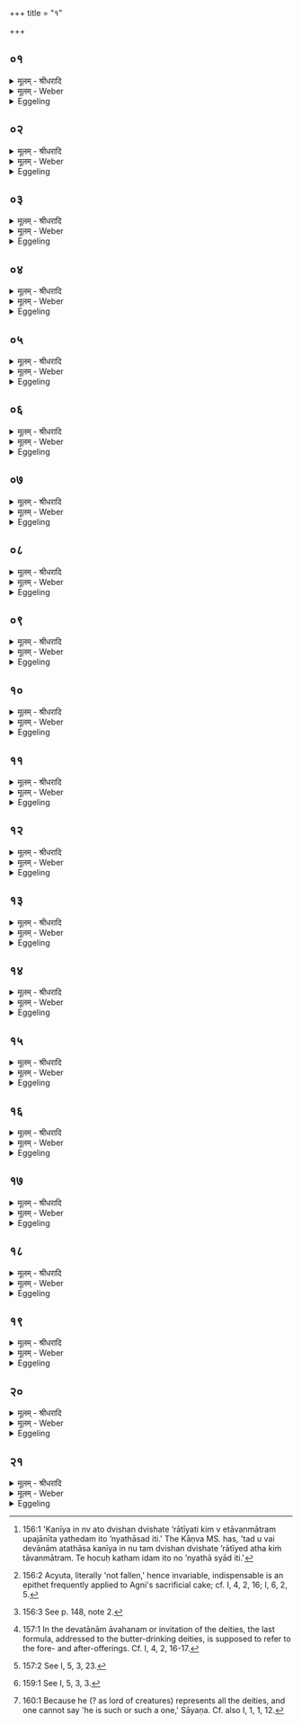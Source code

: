 +++
title = "१"

+++


## ०१
<details><summary>मूलम् - श्रीधरादि</summary>

ऋत᳘वो ह वै᳘ देवे᳘षु यज्ञे᳘ भाग᳘मीषिरे॥  
आ᳘ नो यज्ञे᳘ भजत मा᳘ नो यज्ञा᳘दन्त᳘र्गता᳘स्त्वेव नो᳘ ऽपि यज्ञे᳘ भाग ऽइ᳘ति॥
</details>

<details><summary>मूलम् - Weber</summary>

ऋत᳘वो ह वै᳘ देवे᳘षु यज्ञे᳘ भाग᳘मीषिरे॥  
आ᳘ नो यज्ञे᳘ भजत मा᳘ नो यज्ञा᳘दन्त᳘र्गता᳘स्त्वेव नो᳘ ऽपि यज्ञे᳘ भाग इ᳘ति॥
</details>

<details><summary>Eggeling</summary>

1. Now the Seasons were desirous to have a share in the sacrifice among the gods, and said, 'Let us share in the sacrifice! Do not exclude us from the sacrifice! Let us have a share in the sacrifice!'
</details>

## ०२
<details><summary>मूलम् - श्रीधरादि</summary>

तद्वै᳘ देवा न᳘ जज्ञुः॥  
(स्त᳘) त᳘ ऽऋत᳘वो देवेष्व᳘जानत्स्व᳘सुरानुपा᳘वर्तन्ता᳘प्रियान्देवा᳘नां द्विषतो भ्रा᳘तृव्यान्॥
</details>

<details><summary>मूलम् - Weber</summary>

तद्वै᳘ देवा न᳘ जज्ञुः॥  
त᳘ ऋत᳘वो देवेष्व᳘जानत्स्व᳘सुरानुपा᳘वर्तन्ता᳘प्रियान्देवा᳘नां द्विषतो भ्रा᳘तृव्यान्॥
</details>

<details><summary>Eggeling</summary>

2. The gods, however, did not approve of this. The gods not approving, the Seasons went to the Asuras, the malignant, spiteful enemies of the gods.
</details>

## ०३
<details><summary>मूलम् - श्रीधरादि</summary>

(व्यांस्ते᳘) ते᳘ हैता᳘मेधतु᳘मेधां᳘चक्रिरे॥  
या᳘मेषामेता᳘मनुशृण्व᳘न्ति कृष᳘न्तो ह स्मैव पू᳘र्व्वे व्व᳘पन्तो य᳘न्ति लुनन्तो᳘ ऽपरे मृण᳘न्तः श᳘श्वद्धैभ्यो ऽकृष्टपच्या᳘ ऽएवौ᳘षधयः पेचिरे॥
</details>

<details><summary>मूलम् - Weber</summary>

ते᳘ हैता᳘मेधतु᳘मेधां᳘ चक्रिरे॥  
या᳘मेषामेता᳘मनुशृण्व᳘न्ति कृष᳘न्तो ह स्मैव पू᳘र्वे व᳘पन्तो य᳘न्ति लुनन्तो᳘ ऽपरे मृण᳘न्तः श᳘श्वद्धैभ्यो ऽकृष्टपच्या᳘ एवौ᳘षधयः पेचिरे॥
</details>

<details><summary>Eggeling</summary>

3. Those (Asuras) then throve in such a manner that they (the gods) heard of it; for even while the foremost (of the Asuras) were still ploughing and sowing, those behind them were already engaged in reaping and threshing: indeed even without tilling the plants ripened forthwith for them.
</details>

## ०४
<details><summary>मूलम् - श्रीधरादि</summary>

तद्वै᳘ देवा᳘नामा᳘ग ऽआस॥  
क᳘नीय ऽइन्न्व᳘तो द्विष᳘न्द्विष᳘ते ऽरातीयति कि᳘म्वेतावन्मात्रमु᳘पजानीत य᳘थेद᳘मि᳘तो ऽन्यथा᳘सदि᳘ति॥
</details>

<details><summary>मूलम् - Weber</summary>

तद्वै᳘ देवा᳘नामा᳘ग आस॥  
क᳘नीय इन्न्व᳘तो द्विष᳘न्द्विषॗते ऽरातीयति कि᳘म्वेतावन्मात्रमु᳘पजानीत य᳘थेद᳘मिॗतो ऽन्यथा᳘सदि᳘ति॥
</details>

<details><summary>Eggeling</summary>

4. This now caused anxiety to the gods: 'That owing to that (desertion of the Seasons), enemy

 (viz. the Asuras) seeks to injure enemy (viz. us) is of little consequence; but this indeed goes too far: try to find out how henceforth this may be different [^egg_367]!'

[^egg_367]: 156:1 'Kanīya in nv ato dvishan dvishate ’rātīyati kim v etāvanmātram upajānīta yathedam ito ’nyathāsad iti.' The Kāṇva MS. has, 'tad u vai devānām atathāsa kanīya in nu tam dvishan dvishate ’rātīyed atha kiṁ tāvanmātram. Te hocuḥ katham idam ito no ’nyathā syād iti.'

</details>

## ०५
<details><summary>मूलम् - श्रीधरादि</summary>

ते᳘ होचुः। 
(र्ऋ) ऋतू᳘नेवा᳘नुमन्त्रयामहा ऽइ᳘ति केने᳘ति प्रथमा᳘ने᳘वैनान्यज्ञे᳘ यजामे᳘ति॥
</details>

<details><summary>मूलम् - Weber</summary>

ते᳘ होचुः ऋतू᳘नेवा᳘नुमन्त्रयामहा इ᳘ति केने᳘ति प्रथमा᳘नेॗवैनान्यज्ञे᳘ यजामे᳘ति॥
</details>

<details><summary>Eggeling</summary>

5. They then said, 'Let us invite the Seasons!'--'How? Let us offer prayer to them first of all at the sacrifice!'
</details>

## ०६
<details><summary>मूलम् - श्रीधरादि</summary>

स᳘ हाग्नि᳘रुवाच॥  
(चा) अ᳘थ यन्मां᳘ पुरा᳘ प्रथमं य᳘जथ᳘ क्वाहं᳘ भवानी᳘ति न त्वा᳘माय᳘तनाच्च्यावयाम ऽइ᳘ति ते य᳘दृतू᳘नभिह्व᳘यमाना अ᳘थाग्नि᳘माय᳘त᳘नान्ना᳘च्च्यावयंस्त᳘स्मादग्नि᳘रच्युतो न᳘ ह वा᳘ ऽआय᳘तनाच्च्यवते य᳘स्मिन्नाय᳘तते भ᳘वति य᳘ ऽएव᳘मेत᳘मग्नि᳘मच्युतं व्वे᳘द॥
</details>

<details><summary>मूलम् - Weber</summary>

स᳘ हाग्नि᳘रुवाच॥  
अ᳘थ यन्मा᳘म् पुरा᳘ प्रथमं य᳘जथॗ क्वाह᳘म् भवानी᳘ति न त्वा᳘माय᳘तनाच्च्यावयाम इ᳘ति ते य᳘दृतू᳘नभिह्व᳘यमाना अ᳘थाग्नि᳘माय᳘तनान्ना᳘च्यावयंस्त᳘स्मादग्नि᳘रच्युतो न᳘ ह वा᳘ आय᳘तनाच्च्यवते य᳘स्मिन्नाय᳘तने भ᳘वति य᳘ एव᳘मेत᳘मग्नि᳘मच्युतं वे᳘द॥
</details>

<details><summary>Eggeling</summary>

6. Agni then said, 'But whereas hitherto you used to offer prayer to me in the first place, what is now to become of me?' 'We will not remove you from your place!' said they. And since, in inviting the Seasons, they did not remove Agni from his place, for that reason Agni is immutable [^egg_368]; and verily, he who knows that Agni to be immutable, does not move from the place where he bides.

[^egg_368]: 156:2 Acyuta, literally 'not fallen,' hence invariable, indispensable is an epithet frequently applied to Agni's sacrificial cake; cf. I, 4, 2, 16; I, 6, 2, 5.

</details>

## ०७
<details><summary>मूलम् - श्रीधरादि</summary>

ते᳘ देवा᳘ ऽअग्नि᳘मब्रुवन्।
(न्प᳘) प᳘रे ह्येनांस्त्व᳘मेवा᳘नुमन्त्रयस्वे᳘ति स हे᳘त्याग्नि᳘रुवाच᳘ ऽर्तवो᳘ ऽविदं वै᳘ वो देवे᳘षु यज्ञे᳘ भागमि᳘ति कथं᳘ नो ऽविद ऽइ᳘ति प्रथमा᳘नेव᳘ वो यज्ञे᳘ यक्ष्यन्ती᳘ति॥
</details>

<details><summary>मूलम् - Weber</summary>

ते᳘ देवा᳘ अग्नि᳘मब्रुवन् प᳘रेह्येनांस्त्व᳘मेवा᳘नुमन्त्रयस्वे᳘ति स हे᳘त्याग्नि᳘रुवाच᳘ ऽर्तेवो᳘ ऽविदं वै᳘ वो देवे᳘षु यज्ञे᳘ भागमि᳘ति कथं᳘ नो ऽविद इ᳘ति प्र᳘थमा᳘नेव᳘ वो यज्ञे᳘ यक्ष्यन्ती᳘ति॥
</details>

<details><summary>Eggeling</summary>

7. The gods said to Agni, 'Go and invite them hither!' Agni went to them and said, 'O Seasons, I have obtained for you a share in the sacrifice among the gods.' They said, 'In what form hast thou obtained it for us?' He replied, 'They will offer prayer to you first at the sacrifice.'
</details>

## ०८
<details><summary>मूलम् - श्रीधरादि</summary>

त᳘ ऽऋत᳘वो ऽग्नि᳘मब्रुवन्॥  
(न्ना᳘) आ᳘ व्वयन्त्वा᳘मस्मा᳘सु भजामो यो᳘ नो देवे᳘षु यज्ञे᳘ भागम᳘विद ऽइ᳘ति स᳘ ऽए᳘षो ऽग्नि᳘र्ऋतुष्वा᳘भक्तः समि᳘धो ऽअग्ने त᳘नून᳘पादग्न ऽइ᳘डो ऽअग्ने बर्हि᳘रग्ने स्वा᳘हाग्निमित्या᳘भक्तो ह वै त᳘स्यां पुण्यकृत्या᳘यां भवति या᳘मस्य समानो᳘ ब्रुवाणः᳘ करो᳘त्यग्निम᳘ते ह वा᳘ ऽअस्मा ऽअग्निम᳘न्त ऽऋत᳘व ओ᳘षधीः पचन्तीदᳫँ᳭ स᳘र्व्वं य᳘ ऽएव᳘मेत᳘मग्नि᳘मृतुष्वा᳘भक्तं व्वे᳘द॥
</details>

<details><summary>मूलम् - Weber</summary>

त᳘ ऋत᳘वो ऽग्नि᳘मब्रुवन्॥  
आ᳘ वयं त्वा᳘मस्मा᳘सु भजामो यो᳘ नो देवे᳘षु यज्ञे᳘ भागम᳘विद इ᳘ति स᳘ एॗषो ऽग्नि᳘रृतुष्वा᳘भक्तः समि᳘धो अग्ने त᳘नून᳘पादग्न इ᳘डो अग्ने बर्हि᳘रग्ने स्वा᳘हाग्निमित्या᳘भक्तो ह वै त᳘स्याम् पुण्यकृत्या᳘यां भवति या᳘मस्य समानो᳘ब्रुवाणः᳘ करो᳘त्यग्निम᳘ते ह वा᳘ अस्मा अग्निम᳘न्त ऋत᳘व ओ᳘षधीः पचन्तीदᳫं स᳘र्वं य᳘ एव᳘मेत᳘मग्नि᳘मृतुष्वा᳘भक्तं वे᳘द॥
</details>

<details><summary>Eggeling</summary>

8. The Seasons said to Agni, 'We will let thee share along with us in the sacrifice who hast obtained for us a share in the sacrifice among the gods!' And because Agni has been allowed a share along with the Seasons (the offering-prayers are): 'The Samidhs, O Agni, (may accept the butter) [^egg_369] . . . !'

[^egg_369]: 156:3 See p. 148, note 2.

 'Tanūnapāt, O Agni . . .!' 'The Iḍs, O Agni . . .!' 'The Barhis, O Agni. . .!' 'Svāhā Agni!' And verily, whosoever knows that Agni is thus allowed to share (in the sacrifice) along with the Seasons, he is allowed to participate in whatever auspicious rite is performed by one who professes to be equal (in that knowledge) to him;--for him, being possessed of Agni, the Seasons, themselves possessed of Agni, ripen the plants and everything here.
</details>

## ०९
<details><summary>मूलम् - श्रीधरादि</summary>

त᳘दाहुः॥  
(र्य᳘) य᳘दुत्तमा᳘न्प्रयाजा᳘नावाह᳘यन्त्य᳘थ क᳘स्मादेनान्प्रथमा᳘न्यजन्ती᳘त्युत्त᳘मा᳘न्ह्येनान्य᳘ज्ञे ऽवा᳘कल्पयन्प्रथमा᳘न्वो यजामेत्य᳘ब्रुवंस्त᳘स्मादुत्तमा᳘नावाह᳘यन्ति प्रथमा᳘न्यजन्ति॥
</details>

<details><summary>मूलम् - Weber</summary>

त᳘दाहुः॥  
य᳘दुत्तमा᳘न्प्रयाजा᳘नावाह᳘यन्त्य᳘थ क᳘स्मादेनान्प्रथमा᳘न्यजन्ती᳘त्युत्तमाॗन्ह्येनान्यॗज्ञे ऽवा᳘कल्पयन्प्रथमा᳘न्वो यजामेत्य᳘ब्रुवंस्त᳘स्मादुत्तमा᳘नावाह᳘यन्ति प्रथमा᳘न्यजन्ति॥
</details>

<details><summary>Eggeling</summary>

9. Now, as to this point, some raise the objection, 'But since they invite the fore-offerings last of all (at the two libations of butter) [^egg_370], why do they offer prayer to them first of all?'--Because they established them last of all in the sacrifice [^egg_371]; and because they said, 'we will offer prayer to you first:' for that reason they invite them last, and offer prayer to them first.

[^egg_370]: 157:1 In the devatānām āvahanam or invitation of the deities, the last formula, addressed to the butter-drinking deities, is supposed to refer to the fore- and after-offerings. Cf. I, 4, 2, 16-17.

[^egg_371]: 157:2 See I, 5, 3, 23.

</details>

## १०
<details><summary>मूलम् - श्रीधरादि</summary>

चतुर्थे᳘न वै᳘ प्रयाजे᳘न देवाः᳘॥  
(०) यज्ञ᳘माप्नुवंस्तं᳘ पञ्च᳘मेन स᳘मस्थापयन्न᳘थ यद᳘त ऊर्ध्वम᳘सᳫंस्थितं यज्ञ᳘स्य स्वर्ग᳘मेव ते᳘न लोकᳫँ᳭स᳘माश्नुवत॥
</details>

<details><summary>मूलम् - Weber</summary>

चतुर्थे᳘न वै᳘ प्रयाजे᳘न देवाः᳟॥  
यज्ञ᳘माप्नुवंस्त᳘म् पञ्च᳘मेन स᳘मस्थापयन्न᳘थ यद᳘त ऊर्ध्वम᳘संस्थितं यज्ञ᳘स्य स्वर्ग᳘मेव ते᳘न लोकᳫं स᳘माश्नुवत॥
</details>

<details><summary>Eggeling</summary>

10. By the fourth fore-offering the gods, assuredly, obtained the sacrifice, and by the fifth they firmly established it; and by what part of the sacrifice after that remained unaccomplished they gained the world of heaven.
</details>

## ११
<details><summary>मूलम् - श्रीधरादि</summary>

ते᳘ स्वर्गं᳘ लोकं य᳘न्तः॥  
(न्तोऽ) असुररक्षसे᳘भ्य ऽआसङ्गा᳘द्बिभया᳘ञ्चक्रु᳘स्ते ऽग्निं᳘पुर᳘स्तादकुर्व्वत रक्षोह᳘णᳫँ᳭र᳘क्षसामपहन्ता᳘रमग्निं᳘ मध्य᳘तो ऽकुर्व्वत रक्षोह᳘णᳫँ᳭र᳘क्षसामपहन्ता᳘रमग्निं᳘ पश्चा᳘दकुर्व्वत रक्षोह᳘णᳫँ᳭र᳘क्षसामपहन्ता᳘रम्॥
</details>

<details><summary>मूलम् - Weber</summary>

ते᳘ स्वर्गं᳘ लोकं य᳘न्तः॥  
असुररक्षसे᳘भ्य आसङ्गा᳘द्बिभयां᳘ चक्रु᳘स्ते ऽग्नि᳘म् पुर᳘स्तादकुर्वत रक्षोह᳘णं र᳘क्षसामपहन्ता᳘रमग्निं᳘ मध्यॗतो ऽकुर्वत रक्षोह᳘णं र᳘क्षसामपहन्ता᳘रमग्नि᳘म् पश्चा᳘दकुर्वत रक्षोह᳘णं र᳘क्षसामपहन्ता᳘रं॥
</details>

<details><summary>Eggeling</summary>

11. In going to heaven they were afraid of an attack from the Asuras and Rakshas. They placed Agni at their head, as the Rakshas-killer, the repeller of the Rakshas; they placed Agni in their midst, as the Rakshas-killer, the repeller of the Rakshas; they placed Agni in their rear, as the Rakshas-killer, the repeller of the Rakshas.
</details>

## १२
<details><summary>मूलम् - श्रीधरादि</summary>

(ᳫं᳭) स य᳘द्येनान्पुर᳘स्तात्॥  
(द) असुररक्षसान्या᳘सिसङ्क्षन्नग्नि᳘रेव तान्य᳘पाहन्रक्षोहा र᳘क्षसामपहन्ता य᳘दि मध्यत ऽआ᳘सिसङ्क्षन्नग्नि᳘रेव तान्य᳘पाहन्रक्षोहा र᳘क्षसामपहन्ता य᳘दि पश्चादा᳘सिसङ्क्षन्नग्नि᳘रेव तान्य᳘पाहन्रक्षोहा र᳘क्षसामपहन्तात᳘ ऽएव᳘ᳫं᳘सर्व्व᳘तो ऽग्नि᳘भिर्गुप्य᳘मानाः स्वर्गं᳘ लोकᳫं᳭स᳘माश्नुवत॥
</details>

<details><summary>मूलम् - Weber</summary>

स य᳘द्येनान्पुर᳘स्तात्॥  
असुररक्षसान्या᳘सिसंक्षन्नग्नि᳘रेव तान्य᳘पाहन्रक्षोहा र᳘क्षसामपहन्ता य᳘दि मध्यत आ᳘सिसंक्षन्नग्नि᳘रेव तान्य᳘पाहन्रक्षोहा र᳘क्षसामपहन्ता य᳘दि पश्चादा᳘सिसंक्षन्नग्नि᳘रेव तान्य᳘पाहन्रक्षोहा र᳘क्षसामपहन्ता᳘त एव᳘ᳫं᳘ सर्वॗतो ऽग्नि᳘भिर्गुप्य᳘मानाः स्वर्गं᳘ लोकᳫं स᳘माश्नुवत॥
</details>

<details><summary>Eggeling</summary>

12. And if the Asuras and Rakshas wished to attack them in front, Agni repelled them, as the Rakshas-killer, the repeller of the Rakshas; if they wished to attack in the centre, Agni repelled them, as the Rakshas-killer, the repeller of the Rakshas; and if they wished to attack in the rear, Agni repelled them, as the Rakshas-killer, the repeller of the Rakshas: being thus guarded on all sides by Agnis, they reached the world of heaven.
</details>

## १३
<details><summary>मूलम् - श्रीधरादि</summary>

त᳘थो ऽए᳘वैष᳘ ऽएत᳘त्॥  
(च्च) चतुर्थे᳘नैव᳘ प्रयाजे᳘न यज्ञ᳘माप्नोति तं᳘ पञ्चमे᳘न स᳘ᳫं᳘स्थापयत्य᳘थ यद᳘त ऽऊर्द्धम᳘सᳫंस्थितं यज्ञ᳘स्य स्वर्ग᳘मेव ते᳘न लोकᳫँ᳭ स᳘मश्नुते॥
</details>

<details><summary>मूलम् - Weber</summary>

त᳘थो एॗवैष᳘ एत᳘त्॥  
चतुर्थे᳘नैव᳘ प्रयाजे᳘न यज्ञ᳘माप्नोति त᳘म् पञ्चमे᳘न स᳘ᳫं᳘स्थापयत्य᳘थ यद᳘त ऊर्ध्वम᳘संस्थितं यज्ञ᳘स्य स्वर्ग᳘मेव ते᳘न लोकᳫं स᳘मश्नुते॥
</details>

<details><summary>Eggeling</summary>

13. And in the same way this one now obtains the sacrifice by means of the fourth fore-offering, and by means of the fifth he establishes it; and by what part of the sacrifice after that remains un-accomplished, he gains the world of heaven.
</details>

## १४
<details><summary>मूलम् - श्रीधरादि</summary>

स य᳘दाग्नेयमा᳘ज्यभागं य᳘जति॥  
(त्य) अग्नि᳘मे᳘वैत᳘त्पुर᳘स्तात्कुरुते रक्षोह᳘णᳫं᳭ र᳘क्षसामपहन्ता᳘रम᳘थ य᳘दाग्नेयः᳘ पुरोडा᳘शो भ᳘वत्यग्नि᳘मे᳘वैत᳘न्मध्यतः᳘ कुरुते रक्षोह᳘णᳫं᳭ र᳘क्षसामपहन्ता᳘रम᳘थ य᳘दग्नि᳘ᳫं᳘ स्विष्टकृ᳘तं य᳘जत्यग्नि᳘मे᳘वैत᳘त्पश्चा᳘त्कुरुते रक्षोह᳘णᳫँ᳭ र᳘क्षसामपहन्ता᳘रम्॥
</details>

<details><summary>मूलम् - Weber</summary>

स य᳘दाग्नेयमा᳘ज्यभागं य᳘जति॥  
अग्नि᳘मेॗवैत᳘त्पुर᳘स्तात्कुरुते रक्षोह᳘णं रक्षसामपहन्ता᳘रम᳘थ य᳘दाग्नेयः᳘ पुरोडा᳘षो भ᳘वत्यग्नि᳘मेॗवैत᳘न्मध्यतः᳘ कुरुते रक्षोह᳘णं र᳘क्षसामपहन्ता᳘रम᳘थ य᳘दग्नि᳘ᳫं᳘ स्विष्टकृ᳘तं य᳘जत्यग्नि᳘मेॗवैत᳘त्पश्चा᳘त्कुरुते रक्षोह᳘णं र᳘क्षसामपहन्ता᳘रं॥
</details>

<details><summary>Eggeling</summary>

14. Now when he pronounces the offering-prayer over Agni's butter-portion, he thereby places Agni in front, as the Rakshas-killer, the repeller of the Rakshas; and when Agni's sacrificial cake is (offered), he thereby places Agni in the midst, as the Rakshas-killer, the repeller of the Rakshas; and when he pronounces the offering-prayer to Agni Svishṭakr̥t (the maker of good offering), he thereby places Agni in the rear, as the Rakshas-killer, the repeller of the Rakshas.
</details>

## १५
<details><summary>मूलम् - श्रीधरादि</summary>

(ᳫँ᳭) स य᳘द्येनं पुर᳘स्तात्॥  
(द) असुररक्षसा᳘न्यासि᳘सङ्क्षन्त्यग्नि᳘रेव तान्य᳘पहन्ति रक्षोहा र᳘क्षसामपहन्ता य᳘दि मध्यत᳘ ऽआसि᳘सङ्क्षन्त्यग्नि᳘रेव तान्य᳘पहन्ति रक्षोहा र᳘क्षसामपहन्ता य᳘दि पश्चा᳘दासि᳘सङ्क्षन्त्यग्नि᳘रेव तान्य᳘पहन्ति रक्षोहा र᳘क्षसामपहन्ता स᳘ ऽएव᳘ᳫँ᳭ सर्व्व᳘तो ऽग्नि᳘भिर्गुप्य᳘मानः स्वर्गं᳘ लोकᳫँ᳭ स᳘मश्नुते॥
</details>

<details><summary>मूलम् - Weber</summary>

स य᳘द्येनम् पुर᳘स्तात्॥  
असुररक्षसा᳘न्यासि᳘संक्षन्त्याग्ने᳘रेव तान्य᳘पहन्ति रक्षोहा र᳘क्षसामपहन्ता य᳘दि मध्यत᳘ असुररक्षसा᳘न्यासि᳘संक्षन्त्यग्नि᳘रेव तान्य᳘पहन्ति रक्षोहा र᳘क्षसामपहन्ता य᳘दि पश्चा᳘दसुररक्षसा᳘न्यासि᳘संक्षन्त्यग्नि᳘रेव तान्य᳘पहन्ति रक्षोहा र᳘क्षसामपहन्ता स᳘ एव᳘ᳫं᳘ सर्वॗतो ऽग्नि᳘भिर्गुप्य᳘मानः स्वर्गं᳘ लोकᳫं स᳘मश्नुते॥
</details>

<details><summary>Eggeling</summary>

15. And if the Asuras and Rakshas try to attack him (the sacrificer) in front, Agni repels them, as the Rakshas-killer, the Repeller of the Rakshas: if they try to attack him in the centre, Agni repels them, as the Rakshas-killer, the repeller of the Rakshas; and if they try to attack him from behind, Agni repels them, as the Rakshas-killer, the repeller of the Rakshas: being thus guarded on every side by Agnis, he gains the world of heaven.
</details>

## १६
<details><summary>मूलम् - श्रीधरादि</summary>

स य᳘द्येनं पुर᳘स्ताद्॥  
(द्य) यज्ञ᳘स्यानुव्याह᳘रेत्तं प्र᳘ति ब्रूयान्मु᳘ख्यामा᳘र्त्तिमा᳘रिष्यस्यन्धो᳘ वा बधिरो᳘ वा भविष्यसी᳘त्येता वै मु᳘ख्या ऽआ᳘र्त्तयस्त᳘था हैव᳘ स्यात्॥
</details>

<details><summary>मूलम् - Weber</summary>

स य᳘द्येनम् पुर᳘स्तात्॥  
यज्ञ᳘स्यानुव्याह᳘रेत्तम् प्र᳘ति ब्रूयान्मु᳘ख्यामा᳘र्त्तिमा᳘रिष्यस्यन्धो᳘ वा बधिरो᳘ वा भविष्यसी᳘त्येता वै मु᳘ख्या आ᳘र्त्तयस्त᳘था हैव᳘ स्यात्॥
</details>

<details><summary>Eggeling</summary>

16. And if any one were to imprecate evil on him

previously to (or, in the fore-part of) the (chief) sacrifice, let him be thus spoken to, 'Thou shalt suffer some disease of the face! thou shalt become either blind or deaf!' for these, in truth, are diseases of the face: and thus it would indeed fare with him.
</details>

## १७
<details><summary>मूलम् - श्रीधरादि</summary>

य᳘दि मध्यतो᳘ यज्ञ᳘स्यानुव्याह᳘रेत्॥  
(त्तं) तं प्र᳘ति ब्रूयादप्रजा᳘ ऽअपशु᳘र्भविष्यसी᳘ति प्रजा वै᳘ पश᳘वो म᳘ध्यं त᳘था हैव᳘ स्यात्॥
</details>

<details><summary>मूलम् - Weber</summary>

य᳘दि मध्यतो᳘ यज्ञ᳘स्यानुव्याह᳘रेत्॥  
तम् प्र᳘ति ब्रूयादप्रजा᳘ अपशु᳘र्भविष्यसी᳘ति प्रजा वै᳘ पश᳘वो म᳘ध्यं त᳘था हैव᳘ स्यात्॥
</details>

<details><summary>Eggeling</summary>

17. If any one were to imprecate evil on him in the middle of the sacrifice, let him be thus spoken to, 'Thou shalt be without offspring, without cattle!' for offspring and cattle, indeed, constitute the centre (i.e. the substantial possession of man): and thus it would indeed fare with him.
</details>

## १८
<details><summary>मूलम् - श्रीधरादि</summary>

य᳘द्यन्ततो᳘ यज्ञ᳘स्यानुव्याह᳘रेत्॥  
(त्तं) तं प्र᳘ति ब्रूयाद᳘प्रतिष्ठितो द᳘रिद्रः क्षि᳘प्रे ऽमुं᳘ लोक᳘मेष्यसी᳘ति त᳘था हैव᳘ स्यात्त᳘स्मादु ह᳘ नानुव्याहा᳘रीव स्यादुत᳘ ह्येवंव्वित्प᳘रो भ᳘वति॥
</details>

<details><summary>मूलम् - Weber</summary>

य᳘द्यन्ततो᳘ यज्ञ᳘स्यानुव्याह᳘रेत्॥  
तम् प्र᳘ति ब्रूयाद᳘प्रतिष्ठितो द᳘रिद्रः क्षिॗप्रे ऽमुं᳘ लोक᳘मेष्यसी᳘ति त᳘था हैव᳘ स्यात्त᳘स्मादुहॗ नानुव्याहाॗरीव स्यादुतॗ ह्येवंवित्प᳘रो भ᳘वति॥
</details>

<details><summary>Eggeling</summary>

18. If any one were to imprecate evil on him after the completion of the (chief) sacrifice, let him be thus spoken to, 'Unstable and poor, thou shalt swiftly go to yonder world!' for thus it would indeed fare with him. One should not therefore utter imprecations: for whosoever thus understands this has the advantage.
</details>

## १९
<details><summary>मूलम् - श्रीधरादि</summary>

संव्वत्सर᳘ᳫँ᳭ ह वै᳘ प्रयाजैर्ज᳘यञ्जयति॥  
स᳘ ह᳘ न्वे᳘वैनं जयति᳘ यो ऽस्य द्वा᳘राणि व्वे᳘द किᳫँ᳘हि᳘ स तै᳘र्गृहैः᳘ कुर्याद्या᳘नन्तरतो न᳘ व्यवव्विद्याद्य᳘थायथास्य ते भ᳘वन्ति त᳘स्य व्वसन्त᳘ एव द्वा᳘रᳫँ᳭ हेमन्तो द्वा᳘रं तं वा᳘ एत᳘ᳫँ᳭ संव्वत्सर᳘ᳫं᳘ स्वर्गं᳘ लोकं प्र᳘पद्यते स᳘र्व्वं वै᳘ संव्वत्सरः स᳘र्व्वं वा᳘ ऽअक्षय्य᳘मेते᳘नो हास्याक्षय्य᳘ᳫँ᳘सुकृतं᳘ भवत्यक्षय्यो᳘ लोकः॥
</details>

<details><summary>मूलम् - Weber</summary>

संवत्सर᳘ᳫं᳘ ह वै प्रयाजैर्ज᳘यञ्जयति॥  
स᳘ हॗ न्वेॗवैनं जयतिॗ यो ऽस्य द्वा᳘राणि वे᳘द किᳫं हि स तै᳘र्गृहैः᳘ कुर्याद्या᳘नन्तरतो न᳘ व्यवविद्याद्य᳘थास्य ते भ᳘वन्ति त᳘स्य वसन्त᳘ एव द्वा᳘रᳫं हेमन्तो द्वा᳘रं तं वा᳘ एत᳘ᳫं᳘ संवत्सर᳘ᳫं᳘ स्वर्गं᳘ लोकम् प्र᳘पद्यते स᳘र्वं वै᳘ संवत्सरः स᳘र्वं वा᳘ अक्षय्य᳘मेते᳘न हास्याक्षय्य᳘ᳫं᳘ सुकृत᳘म् भवत्यक्षय्यो᳘ लोकः᳟॥
</details>

<details><summary>Eggeling</summary>

19. He who gains by means of the fore-offerings, assuredly, gains the year [^egg_372]. But he alone gains it who knows its doors; for what were he to do with a house who cannot find his way inside? Even as those (fore-offerings) are (the doors) of this (sacrifice), so is the spring a door, and so is the winter a door, of that (year). This same year he enters, as the world of heaven; for, assuredly, the year is all, and the All (universe) is imperishable: his thereby becomes imperishable merit, the imperishable world.

[^egg_372]: 159:1 See I, 5, 3, 3.

</details>

## २०
<details><summary>मूलम् - श्रीधरादि</summary>

(स्त᳘) त᳘दाहुः॥  
किन्देव᳘त्यान्या᳘ज्यानी᳘ति प्राजापत्यानी᳘ति ह ब्रूया᳘दनिरुक्तो वै᳘ प्रजा᳘पतिर᳘निरुक्तान्या᳘ज्यानि ता᳘नि हैता᳘नि यजमानदेव᳘त्यान्येव यजमानो᳘ ह्येव स्वे᳘ यज्ञे᳘ प्रजा᳘पतिरेते᳘न᳘ ह्युक्ता᳘ ऽऋत्वि᳘जस्तन्व᳘ते तं᳘ जन᳘यन्ति॥
</details>

<details><summary>मूलम् - Weber</summary>

त᳘दाहुः॥  
किंदेव᳘त्यान्या᳘ज्यानी᳘ति प्राजापत्यानी᳘ति ह ब्रूया᳘दनिरुक्तो वै᳘ प्रजा᳘पतिर᳘निरुक्तान्या᳘ज्यानि ता᳘नि हैता᳘नि यजमानदेव᳘त्यान्येव य᳘जमानोॗ ह्येव स्वे᳘ यज्ञे᳘ प्रजा᳘पतिरेते᳘नॗ ह्युक्ता ऋत्वि᳘जस्तन्व᳘ते तं᳘ जन᳘यन्ति॥
</details>

<details><summary>Eggeling</summary>

20. Here now some say, 'To what deity belong the butter-portions?' Let him reply, 'To Prajāpati;'

for, assuredly, Prajāpati is undefined [^egg_373] (mysterious); and undefined are the butter-portions, because they have the sacrificer for their deity; for the sacrificer is Prajāpati at his own sacrifice, since it is by his order that the priests spread and produce it.

[^egg_373]: 160:1 Because he (? as lord of creatures) represents all the deities, and one cannot say 'he is such or such a one,' Sāyaṇa. Cf. also I, 1, 1, 12.
</details>

## २१
<details><summary>मूलम् - श्रीधरादि</summary>

स ऽआ᳘ज्यस्योपस्ती᳘र्य॥  
द्वि᳘र्हवि᳘षो ऽवदाया᳘थोप᳘रिष्टादा᳘ज्यस्याभि᳘घारयति᳘ सैषा᳘ज्येन मिश्रा᳘हुतिर्हूयते य᳘जमानेन है᳘वै᳘षैत᳘न्मिश्रा᳘ हूयते य᳘दि ह वा ऽअ᳘पि दूरे सन्य᳘जते य᳘द्यन्तिके य᳘था हैवा᳘न्ते सत᳘ ऽइष्टᳫं स्या᳘देव᳘ᳫँ᳭है᳘वैवं᳘विदु᳘ष ऽइष्ट᳘म्भवति य᳘द्यु हा᳘पि ब᳘ह्विव पापं᳘ करो᳘ति᳘ नो हैव᳘ बहिर्द्धा᳘ यज्ञा᳘द्भवति य᳘ ऽएव᳘मेतद्वे᳘द॥
</details>
<details><summary>मूलम् - Weber</summary>

स आ᳘ज्यस्योपस्ती᳘र्य॥  
द्वि᳘र्हवि᳘षो ऽवदाया᳘थोप᳘रिष्टादा᳘ज्यस्याभि᳘घारयतिॗ सैषा᳘ज्येन मिश्रा᳘हुतिर्हूयते य᳘जमानेन हैॗवैॗषैत᳘न्मिश्रा᳘ हूयते य᳘दि ह वा अ᳘पि दूरे सन्य᳘जते यद्य᳘न्तिके य᳘था हैवा᳘न्ते सत᳘ इष्टᳫं स्या᳘देव᳘ᳫं᳘ हैॗवैवं᳘ विदु᳘ष इष्ट᳘म् भवति य᳘द्यु हा᳘पि बॗह्विव पापं᳘ करो᳘तिॗ नो हैव᳘ बहिर्धा᳘ यज्ञा᳘द्भवति य᳘ एव᳘मेतद्वे᳘द॥
</details>
<details><summary>Eggeling</summary>

21. Having basted the havis with butter and made two cuttings from it, he pours some of the butter thereon: thus the oblation is offered combined with butter, and thereby indeed it is offered combined with the sacrificer; and for one who knows this,--whether he has a sacrifice performed for him while he is far away, or while he is near,--the sacrifice is performed in the same way as it would be performed if he were near; and he who knows this, even though he do much evil, is not shut out from the sacrifice.
</details>

